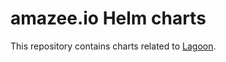 # amazee.io Helm charts

This repository contains charts related to [Lagoon](https://github.com/amazeeio/lagoon/).
